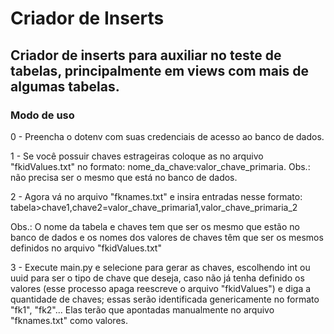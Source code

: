 # Criador de Inserts

## Criador de inserts para auxiliar no teste de tabelas, principalmente em views com mais de algumas tabelas.

### Modo de uso

0 - Preencha o dotenv com suas credenciais de acesso ao banco de dados.

1 - Se você possuir chaves estrageiras coloque as no arquivo "fkidValues.txt" no formato: nome_da_chave:valor_chave_primaria. Obs.: não precisa ser o mesmo que está no banco de dados.

2 - Agora vá no arquivo "fknames.txt" e insira entradas nesse formato: tabela>chave1,chave2=valor_chave_primaria1,valor_chave_primaria_2

Obs.: O nome da tabela e chaves tem que ser os mesmo que estão no banco de dados e os nomes dos valores de chaves têm que ser os mesmos definidos no arquivo "fkidValues.txt"

3 - Execute main.py e selecione para gerar as chaves, escolhendo int ou uuid para ser o tipo de chave que deseja, caso não já tenha definido os valores (esse processo apaga reescreve o arquivo "fkidValues") e diga a quantidade de chaves;
essas serão identificada genericamente no formato "fk1", "fk2"... Elas terão que apontadas manualmente no arquivo "fknames.txt" como valores.
